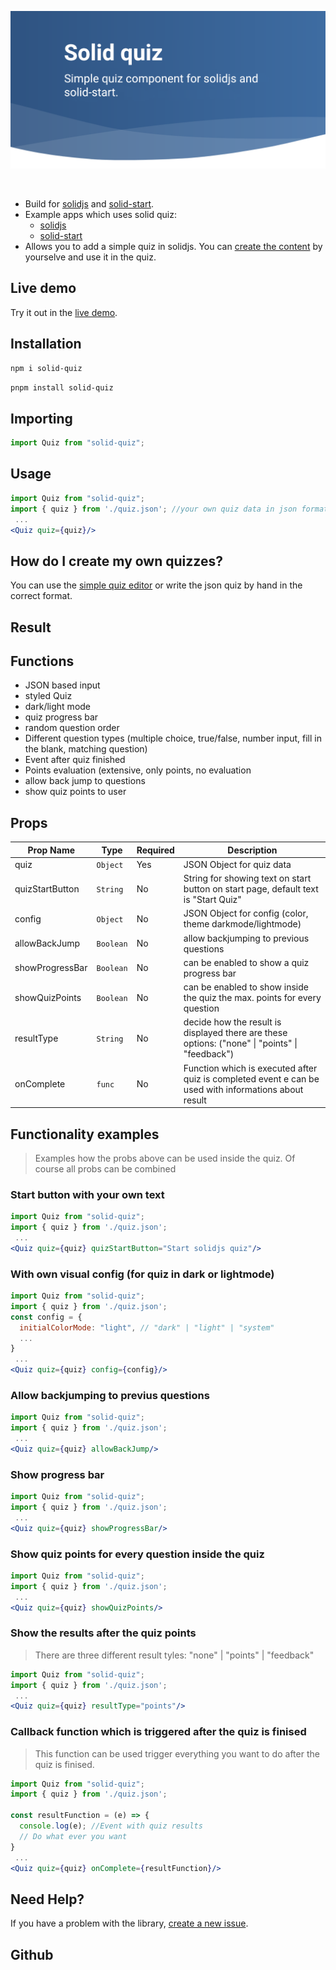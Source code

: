 <p align="center">
  <a href="https://www.npmjs.com/package/solid-quiz">
    <img
      alt="Solid quiz - Simple quiz component for solidjs and solid-start."
      src="https://raw.githubusercontent.com/doldsimo/solid-quiz/master/docs/imges/solid-quiz-title-preview.png">
  </a>
</p>

<br>

- Build for [solidjs](https://www.solidjs.com/) and [solid-start](https://start.solidjs.com/getting-started/what-is-solidstart).
- Example apps which uses solid quiz:
  -  [solidjs](https://github.com/doldsimo/solidjs-quiz)
  -  [solid-start](https://github.com/doldsimo/solid-start-quiz-app)
- Allows you to add a simple quiz in solidjs. You can [create the content](#how-do-i-create-my-own-quizzes) by yourselve and use it in the quiz.

## Live demo

Try it out in the [live demo](https://doldsimo.github.io/solidjs-quiz/quiz).

## Installation
```sh
npm i solid-quiz
```
```sh
pnpm install solid-quiz
```

## Importing
```jsx
import Quiz from "solid-quiz";
```

## Usage
```jsx
import Quiz from "solid-quiz";
import { quiz } from './quiz.json'; //your own quiz data in json format
 ...
<Quiz quiz={quiz}/>
```

## How do I create my own quizzes?

You can use the [simple quiz editor](https://doldsimo.github.io/solidjs-quiz/editor) or write the json quiz by hand in the correct format.

## Result


## Functions

- JSON based input
- styled Quiz
- dark/light mode
- quiz progress bar
- random question order
- Different question types (multiple choice, true/false, number input, fill in the blank, matching question)
- Event after quiz finished
- Points evaluation (extensive, only points, no evaluation
- allow back jump to questions
- show quiz points to user

## Props

| **Prop Name**   | **Type** | **Required** | **Description**                                                                                       |
|-----------------|----------|--------------|-------------------------------------------------------------------------------------------------------|
| quiz            | `Object` | Yes          | JSON Object for quiz data                                                                             |
| quizStartButton | `String` | No           | String for showing text on start button on start page, default text is "Start Quiz"                                                           |
| config          | `Object`  |No           | JSON Object for config (color, theme darkmode/lightmode)                                              |
| allowBackJump   | `Boolean` | No           | allow backjumping to previous questions                                                               |
| showProgressBar | `Boolean` | No           | can be enabled to show a quiz progress bar                                                            |
| showQuizPoints  | `Boolean` | No           | can be enabled to show inside the quiz the max. points for every question                             |
| resultType      | `String`  | No           | decide how the result is displayed there are these options: ("none" \| "points" \| "feedback")        |
| onComplete      | `func`    | No           | Function which is executed after quiz is completed event e can be used with informations about result |

## Functionality examples
> Examples how the probs above can be used inside the quiz. Of course all probs can be combined

### Start button with your own text
```jsx
import Quiz from "solid-quiz";
import { quiz } from './quiz.json';
 ...
<Quiz quiz={quiz} quizStartButton="Start solidjs quiz"/>
```

### With own visual config (for quiz in dark or lightmode) 
```jsx
import Quiz from "solid-quiz";
import { quiz } from './quiz.json';
const config = {
  initialColorMode: "light", // "dark" | "light" | "system"
  ...
}
 ...
<Quiz quiz={quiz} config={config}/>
```

### Allow backjumping to previus questions
```jsx
import Quiz from "solid-quiz";
import { quiz } from './quiz.json';
 ...
<Quiz quiz={quiz} allowBackJump/>
```

### Show progress bar
```jsx
import Quiz from "solid-quiz";
import { quiz } from './quiz.json';
 ...
<Quiz quiz={quiz} showProgressBar/>
```

### Show quiz points for every question inside the quiz
```jsx
import Quiz from "solid-quiz";
import { quiz } from './quiz.json';
 ...
<Quiz quiz={quiz} showQuizPoints/>
```

### Show the results after the quiz points

> There are three different result tyles: "none" \| "points" \| "feedback"
```jsx
import Quiz from "solid-quiz";
import { quiz } from './quiz.json';
 ...
<Quiz quiz={quiz} resultType="points"/>
```

### Callback function which is triggered after the quiz is finised

> This function can be used trigger everything you want to do after the quiz is finised.
```jsx
import Quiz from "solid-quiz";
import { quiz } from './quiz.json';

const resultFunction = (e) => {
  console.log(e); //Event with quiz results
  // Do what ever you want
}
 ...
<Quiz quiz={quiz} onComplete={resultFunction}/>
```

## Need Help?

If you have a problem with the library, [create a new issue](https://github.com/doldsimo/solid-quiz/issues/new).

## Github 
